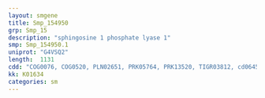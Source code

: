 ```yaml
---
layout: smgene
title: Smp_154950
grp: Smp_15
description: "sphingosine 1 phosphate lyase 1"
smp: Smp_154950.1
uniprot: "G4VSQ2"
length:  1131
cdd: "COG0076, COG0520, PLN02651, PRK05764, PRK13520, TIGR03812, cd06450, cl18945, pfam00266, pfam00282"
kk: K01634
categories: sm
---
```

